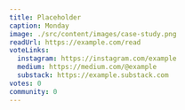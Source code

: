 ```yaml
---
title: Placeholder
caption: Monday
image: ./src/content/images/case-study.png
readUrl: https://example.com/read
voteLinks:
  instagram: https://instagram.com/example
  medium: https://medium.com/@example
  substack: https://example.substack.com
votes: 0
community: 0
---
```


